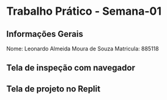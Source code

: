 # Trabalho Prático - Semana-01

## Informações Gerais
Nome: Leonardo Almeida Moura de Souza
Matricula: 885118

## Tela de inspeção com navegador


## Tela de projeto no Replit

